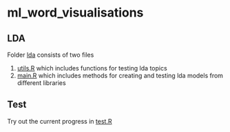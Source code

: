 # ml_word_visualisations

## LDA
Folder [lda](folder::./lda) consists of two files
1. [utils.R](file::./lda/utils.R) which includes functions for testing lda topics
2. [main.R](file::.lda/main.R) which includes methods for creating and testing lda models from different libraries

## Test
Try out the current progress in [test.R](file::./test.Rmd)
